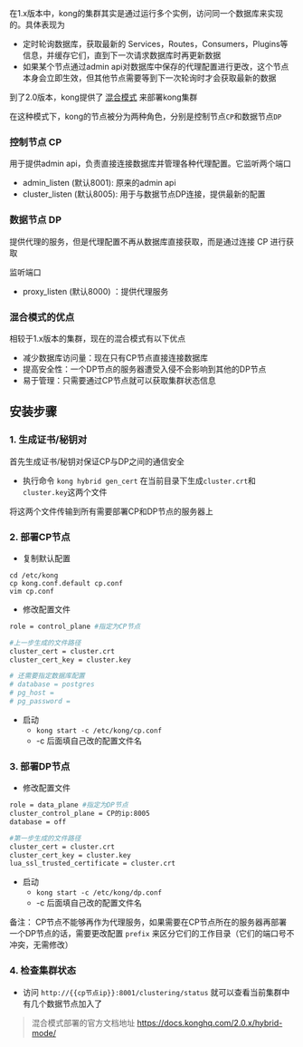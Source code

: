 
在1.x版本中，kong的集群其实是通过运行多个实例，访问同一个数据库来实现的。具体表现为

- 定时轮询数据库，获取最新的 Services，Routes，Consumers，Plugins等信息，并缓存它们，直到下一次请求数据库时再更新数据
- 如果某个节点通过admin api对数据库中保存的代理配置进行更改，这个节点本身会立即生效，但其他节点需要等到下一次轮询时才会获取最新的数据



到了2.0版本，kong提供了 [混合模式](https://docs.konghq.com/2.0.x/hybrid-mode/) 来部署kong集群

在这种模式下，kong的节点被分为两种角色，分别是控制节点`CP`和数据节点`DP`


### 控制节点 CP
用于提供admin api，负责直接连接数据库并管理各种代理配置。它监听两个端口

- admin_listen (默认8001): 原来的admin api
- cluster_listen (默认8005): 用于与数据节点DP连接，提供最新的配置

### 数据节点 DP
提供代理的服务，但是代理配置不再从数据库直接获取，而是通过连接 CP 进行获取

监听端口
- proxy_listen (默认8000) ：提供代理服务

### 混合模式的优点

相较于1.x版本的集群，现在的混合模式有以下优点

- 减少数据库访问量：现在只有CP节点直接连接数据库
- 提高安全性：一个DP节点的服务器遭受入侵不会影响到其他的DP节点
- 易于管理：只需要通过CP节点就可以获取集群状态信息


## 安装步骤

### 1. 生成证书/秘钥对
首先生成证书/秘钥对保证CP与DP之间的通信安全

- 执行命令 `kong hybrid gen_cert` 在当前目录下生成`cluster.crt`和`cluster.key`这两个文件

将这两个文件传输到所有需要部署CP和DP节点的服务器上

### 2. 部署CP节点

- 复制默认配置
```
cd /etc/kong
cp kong.conf.default cp.conf
vim cp.conf
```

- 修改配置文件 
```sh
role = control_plane #指定为CP节点

#上一步生成的文件路径
cluster_cert = cluster.crt
cluster_cert_key = cluster.key

# 还需要指定数据库配置
# database = postgres
# pg_host =
# pg_password =
```

- 启动 
    - `kong start -c /etc/kong/cp.conf`
    - -c 后面填自己改的配置文件名

### 3. 部署DP节点

- 修改配置文件
```sh
role = data_plane #指定为DP节点
cluster_control_plane = CP的ip:8005
database = off

#第一步生成的文件路径
cluster_cert = cluster.crt
cluster_cert_key = cluster.key
lua_ssl_trusted_certificate = cluster.crt
```

- 启动 
    - `kong start -c /etc/kong/dp.conf`
    - -c 后面填自己改的配置文件名

备注： CP节点不能够再作为代理服务，如果需要在CP节点所在的服务器再部署一个DP节点的话，需要更改配置 `prefix` 来区分它们的工作目录（它们的端口号不冲突，无需修改）


### 4. 检查集群状态
- 访问 `http://{{cp节点ip}}:8001/clustering/status` 就可以查看当前集群中有几个数据节点加入了

>   混合模式部署的官方文档地址 https://docs.konghq.com/2.0.x/hybrid-mode/